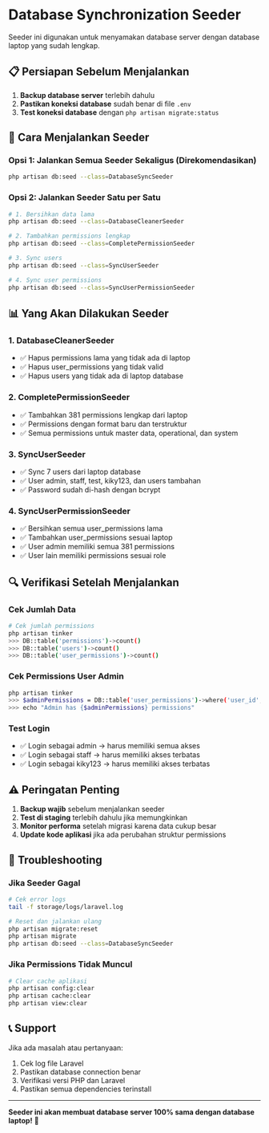 # Database Synchronization Seeder

Seeder ini digunakan untuk menyamakan database server dengan database laptop yang sudah lengkap.

## 📋 **Persiapan Sebelum Menjalankan**

1. **Backup database server** terlebih dahulu
2. **Pastikan koneksi database** sudah benar di file `.env`
3. **Test koneksi database** dengan `php artisan migrate:status`

## 🚀 **Cara Menjalankan Seeder**

### Opsi 1: Jalankan Semua Seeder Sekaligus (Direkomendasikan)

```bash
php artisan db:seed --class=DatabaseSyncSeeder
```

### Opsi 2: Jalankan Seeder Satu per Satu

```bash
# 1. Bersihkan data lama
php artisan db:seed --class=DatabaseCleanerSeeder

# 2. Tambahkan permissions lengkap
php artisan db:seed --class=CompletePermissionSeeder

# 3. Sync users
php artisan db:seed --class=SyncUserSeeder

# 4. Sync user permissions
php artisan db:seed --class=SyncUserPermissionSeeder
```

## 📊 **Yang Akan Dilakukan Seeder**

### 1. DatabaseCleanerSeeder

-   ✅ Hapus permissions lama yang tidak ada di laptop
-   ✅ Hapus user_permissions yang tidak valid
-   ✅ Hapus users yang tidak ada di laptop database

### 2. CompletePermissionSeeder

-   ✅ Tambahkan 381 permissions lengkap dari laptop
-   ✅ Permissions dengan format baru dan terstruktur
-   ✅ Semua permissions untuk master data, operational, dan system

### 3. SyncUserSeeder

-   ✅ Sync 7 users dari laptop database
-   ✅ User admin, staff, test, kiky123, dan users tambahan
-   ✅ Password sudah di-hash dengan bcrypt

### 4. SyncUserPermissionSeeder

-   ✅ Bersihkan semua user_permissions lama
-   ✅ Tambahkan user_permissions sesuai laptop
-   ✅ User admin memiliki semua 381 permissions
-   ✅ User lain memiliki permissions sesuai role

## 🔍 **Verifikasi Setelah Menjalankan**

### Cek Jumlah Data

```bash
# Cek jumlah permissions
php artisan tinker
>>> DB::table('permissions')->count()
>>> DB::table('users')->count()
>>> DB::table('user_permissions')->count()
```

### Cek Permissions User Admin

```bash
php artisan tinker
>>> $adminPermissions = DB::table('user_permissions')->where('user_id', 1)->count()
>>> echo "Admin has {$adminPermissions} permissions"
```

### Test Login

-   ✅ Login sebagai admin → harus memiliki semua akses
-   ✅ Login sebagai staff → harus memiliki akses terbatas
-   ✅ Login sebagai kiky123 → harus memiliki akses terbatas

## ⚠️ **Peringatan Penting**

1. **Backup wajib** sebelum menjalankan seeder
2. **Test di staging** terlebih dahulu jika memungkinkan
3. **Monitor performa** setelah migrasi karena data cukup besar
4. **Update kode aplikasi** jika ada perubahan struktur permissions

## 🔧 **Troubleshooting**

### Jika Seeder Gagal

```bash
# Cek error logs
tail -f storage/logs/laravel.log

# Reset dan jalankan ulang
php artisan migrate:reset
php artisan migrate
php artisan db:seed --class=DatabaseSyncSeeder
```

### Jika Permissions Tidak Muncul

```bash
# Clear cache aplikasi
php artisan config:clear
php artisan cache:clear
php artisan view:clear
```

## 📞 **Support**

Jika ada masalah atau pertanyaan:

1. Cek log file Laravel
2. Pastikan database connection benar
3. Verifikasi versi PHP dan Laravel
4. Pastikan semua dependencies terinstall

---

**Seeder ini akan membuat database server 100% sama dengan database laptop!** 🎉
